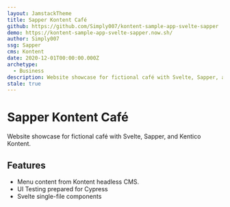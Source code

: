 ```yaml
---
layout: JamstackTheme
title: Sapper Kontent Café
github: https://github.com/Simply007/kontent-sample-app-svelte-sapper
demo: https://kontent-sample-app-svelte-sapper.now.sh/
author: Simply007
ssg: Sapper
cms: Kontent
date: 2020-12-01T00:00:00.000Z
archetype:
  - Business
description: Website showcase for fictional café with Svelte, Sapper, and Kentico Kontent.
stale: true
---
```


# Sapper Kontent Café

Website showcase for fictional café with Svelte, Sapper, and Kentico Kontent.

## Features

- Menu content from Kontent headless CMS.
- UI Testing prepared for Cypress
- Svelte single-file components
